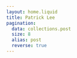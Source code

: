 ```yaml
---
layout: home.liquid
title: Patrick Lee
pagination:
  data: collections.post
  size: 8
  alias: post
  reverse: true
---
```


